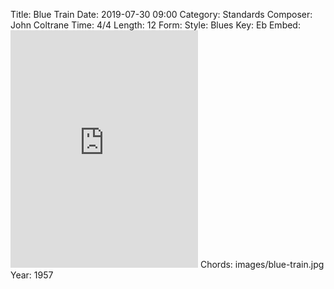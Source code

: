 Title: Blue Train
Date: 2019-07-30 09:00
Category: Standards
Composer: John Coltrane
Time: 4/4
Length: 12
Form:
Style: Blues
Key: Eb
Embed: <iframe src="https://open.spotify.com/embed/user/thatdavidmiller/playlist/5GN76pyMZGYh9gOGzIYyBb" width="300" height="380" frameborder="0" allowtransparency="true" allow="encrypted-media"></iframe>
Chords: images/blue-train.jpg
Year: 1957
